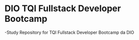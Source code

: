 # DIO TQI Fullstack Developer Bootcamp

-Study Repository for TQI Fullstack Developer Bootcamp da DIO

